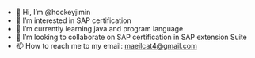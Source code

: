 - 👋 Hi, I’m @hockeyjimin
- 👀 I’m interested in SAP certification
- 🌱 I’m currently learning java and program language
- 💞️ I’m looking to collaborate on SAP certification in SAP extension Suite
- 📫 How to reach me to my email: maeilcat4@gmail.com

<!---
hockeyjimin/hockeyjimin is a ✨ special ✨ repository because its `README.md` (this file) appears on your GitHub profile.
You can click the Preview link to take a look at your changes.
--->
